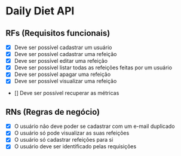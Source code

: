 # Daily Diet API

## RFs (Requisitos funcionais)

- [X] Deve ser possível cadastrar um usuário
- [X] Deve ser possível cadastrar uma refeição
- [X] Deve ser possível editar uma refeição
- [X] Deve ser possível listar todas as refeições feitas por um usuário
- [X] Deve ser possível apagar uma refeição
- [X] Deve ser possível visualizar uma refeição
- [] Deve ser possível recuperar as métricas

## RNs (Regras de negócio)

- [X] O usuário não deve poder se cadastrar com um e-mail duplicado
- [X] O usuário só pode visualizar as suas refeições
- [X] O usuário só cadastrar refeições para si
- [X] O usuário deve ser identificado pelas requisições
